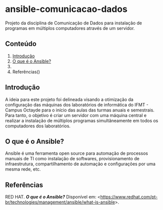 # ansible-comunicacao-dados
Projeto da disciplina de Comunicação de Dados para instalação de programas em múltiplos computadores através de um servidor.


## Conteúdo

1. [Introdução](https://github.com/nairamouras/ansible-comunicacao-dados/blob/main/README.md#introdu%C3%A7%C3%A3o)
2. [O que é o Ansible?]()
3.
4. Referências()

## Introdução

A ideia para este projeto foi delineada visando a otimização da configuração das máquinas dos laboratórios de informática do IFMT - Campus Octayde para o início das aulas das turmas anuais e semestrais. Para tanto, o objetivo é criar um servidor com uma máquina central e realizar a instalação de múltiplos programas simultâneamente em todos os computadores dos laboratórios.

## O que é o Ansible?

Ansible é uma ferramenta open source para automação de processos manuais de TI como instalação de softwares, provisionamento de infraestrutura, compartilhamento de automação e configurações por uma mesma rede, etc.

## 


## Referências

RED HAT. ***O que é o Ansible?*** Disponível em: <<https://www.redhat.com/pt-br/technologies/management/ansible/what-is-ansible>>. 



